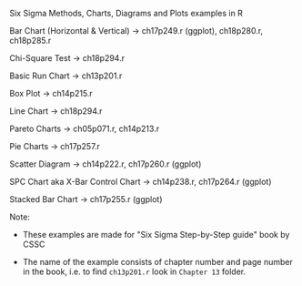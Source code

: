 Six Sigma Methods, Charts, Diagrams and Plots examples in R

Bar Chart (Horizontal & Vertical) -> ch17p249.r (ggplot), ch18p280.r, ch18p285.r

Chi-Square Test -> ch18p294.r

Basic Run Chart -> ch13p201.r

Box Plot -> ch14p215.r

Line Chart -> ch18p294.r

Pareto Charts  -> ch05p071.r, ch14p213.r

Pie Charts -> ch17p257.r

Scatter Diagram -> ch14p222.r, ch17p260.r (ggplot)

SPC Chart aka X-Bar Control Chart -> ch14p238.r, ch17p264.r (ggplot)

Stacked Bar Chart -> ch17p255.r (ggplot)

Note:

- These examples are made for "Six Sigma Step-by-Step guide" book by CSSC

- The name of the example consists of chapter number and page number in the book, i.e.
to find `ch13p201.r` look in `Chapter 13` folder.
